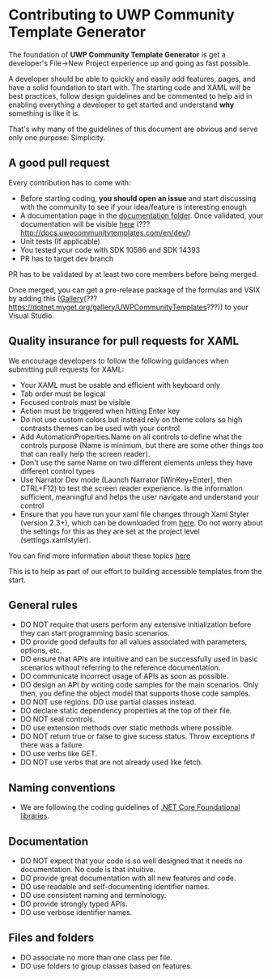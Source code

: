 # Contributing to UWP Community Template Generator

The foundation of **UWP Community Template Generator** is get a developer's File->New Project experience up and going as fast possible. 

A developer should be able to quickly and easily add features, pages, and have a solid foundation to start with.  The starting code and XAML will be best practices, follow design guidelines and be commented to help aid in enabling everything a developer to get started and understand **why** something is like it is. 

That's why many of the guidelines of this document are obvious and serve only one purpose: Simplicity.

## A good pull request
Every contribution has to come with:

* Before starting coding, **you should open an issue** and start discussing with the community to see if your idea/feature is interesting enough
* A documentation page in the [documentation folder](https://github.com/Microsoft/UWPCommunityTemplates/tree/dev/docs). Once validated, your documentation will be visible [here](TBD) (???http://docs.uwpcommunitytemplates.com/en/dev/)
* Unit tests (If applicable)
* You tested your code with SDK 10586 and SDK 14393
* PR has to target dev branch

PR has to be validated by at least two core members before being merged.

Once merged, you can get a pre-release package of the formulas and VSIX by adding this ([Gallery](TBD)(???https://dotnet.myget.org/gallery/UWPCommunityTemplates???)) to your Visual Studio.

## Quality insurance for pull requests for XAML
We encourage developers to follow the following guidances when submitting pull requests for XAML:
 * Your XAML must be usable and efficient with keyboard only
  * Tab order must be logical
  * Focused controls must be visible
  * Action must be triggered when hitting Enter key
 * Do not use custom colors but instead rely on theme colors so high contrasts themes can be used with your control
 * Add AutomationProperties.Name on all controls to define what the controls purpose (Name is minimum, but there are some other things too that can really help the screen reader). 
  * Don't use the same Name on two different elements unless they have different control types
 * Use Narrator Dev mode (Launch Narrator [WinKey+Enter], then CTRL+F12) to test the screen reader experience. Is the information sufficient, meaningful and helps the user navigate and understand your control
 * Ensure that you have run your xaml file changes through Xaml Styler (version 2.3+), which can be downloaded from [here](https://visualstudiogallery.msdn.microsoft.com/3de2a3c6-def5-42c4-924d-cc13a29ff5b7). Do not worry about the settings for this as they are set at the project level (settings.xamlstyler).

You can find more information about these topics [here](https://blogs.msdn.microsoft.com/winuiautomation/2015/07/14/building-accessible-windows-universal-apps-introduction)

This is to help as part of our effort to building accessible templates from the start.

## General rules

* DO NOT require that users perform any extensive initialization before they can start programming basic scenarios.
* DO provide good defaults for all values associated with parameters, options, etc.
* DO ensure that APIs are intuitive and can be successfully used in basic scenarios without referring to the reference documentation.
* DO communicate incorrect usage of APIs as soon as possible. 
* DO design an API by writing code samples for the main scenarios. Only then, you define the object model that supports those code samples.
* DO NOT use regions. DO use partial classes instead.
* DO declare static dependency properties at the top of their file.
* DO NOT seal controls.
* DO use extension methods over static methods where possible.
* DO NOT return true or false to give sucess status. Throw exceptions if there was a failure.
* DO use verbs like GET.
* DO NOT use verbs that are not already used like fetch.

## Naming conventions
* We are following the coding guidelines of [.NET Core Foundational libraries](https://github.com/dotnet/corefx/blob/master/Documentation/coding-guidelines/coding-style.md). 

## Documentation
* DO NOT expect that your code is so well designed that it needs no documentation. No code is that intuitive.
* DO provide great documentation with all new features and code. 
* DO use readable and self-documenting identifier names. 
* DO use consistent naming and terminology.
* DO provide strongly typed APIs.
* DO use verbose identifier names.

## Files and folders
* DO associate no more than one class per file.
* DO use folders to group classes based on features.